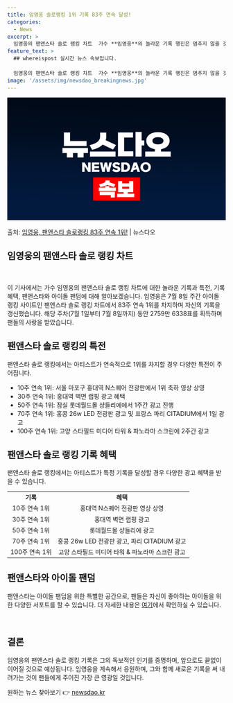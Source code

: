 ```yaml
---
title: 임영웅 솔로랭킹 1위 기록 83주 연속 달성!
categories:
  - News
excerpt: >
  임영웅의 팬앤스타 솔로 랭킹 차트  가수 **임영웅**의 놀라운 기록 행진은 멈추지 않을 것 같습니다. 그는…
feature_text: >
  ## whereispost 실시간 뉴스 속보입니다.

  임영웅의 팬앤스타 솔로 랭킹 차트  가수 **임영웅**의 놀라운 기록 행진은 멈추지 않을 것 같습니다. 그는…
image: '/assets/img/newsdao_breakingnews.jpg'
---
```


![뉴스다오 속보](/assets/img/newsdao_breakingnews.jpg)

<p>출처: <a href="https://newsdao.kr/4687" rel="dofollow">임영웅, 팬앤스타 솔로랭킹 83주 연속 1위!</a> | 뉴스다오</p>

<h2 data-ke-size="size26">임영웅의 팬앤스타 솔로 랭킹 차트</h2>
<p data-ke-size="size16">&nbsp;</p>
이 기사에서는 가수 임영웅의 팬앤스타 솔로 랭킹 차트에 대한 놀라운 기록과 특전, 기록 혜택, 팬앤스타와 아이돌 팬덤에 대해 알아보겠습니다. 임영웅은 7월 8일 주간 아이돌 랭킹 사이트인 팬앤스타 솔로 랭킹 차트에서 83주 연속 1위를 차지하며 자신의 기록을 갱신했습니다. 해당 주차(7월 1일부터 7월 8일까지) 동안 2759만 6338표를 획득하며 팬들의 사랑을 받았습니다.

<h2 data-ke-size="size24">팬앤스타 솔로 랭킹의 특전</h2>
<p data-ke-size="size16">팬앤스타 솔로 랭킹에서는 아티스트가 연속적으로 1위를 차지할 경우 다양한 특전이 주어집니다.</p>
<ul>
	<li>10주 연속 1위: 서울 마포구 홍대역 N스퀘어 전광판에서 1위 축하 영상 상영</li>
	<li>30주 연속 1위: 홍대역 벽면 랩핑 광고 혜택</li>
	<li>50주 연속 1위: 잠실 롯데월드몰 샹들리에에서 1주간 광고 진행</li>
	<li>70주 연속 1위: 홍콩 26w LED 전광판 광고 및 프랑스 파리 CITADIUM에서 1일 광고</li>
	<li>100주 연속 1위: 고양 스타필드 미디어 타워 & 파노라마 스크린에 2주간 광고</li>
</ul>

<h2 data-ke-size="size24">팬앤스타 솔로 랭킹 기록 혜택</h2>
<p data-ke-size="size16">팬앤스타 솔로 랭킹에서는 아티스트가 특정 기록을 달성할 경우 다양한 광고 혜택을 받을 수 있습니다.</p>
<table>
	<tr>
		<td style="text-align: center; height: 17px;"><b>기록</b></td>
		<td style="text-align: center; height: 17px;"><b>혜택</b></td>
	</tr>
	<tr>
		<td style="text-align: center; height: 17px;">10주 연속 1위</td>
		<td style="text-align: center; height: 17px;">홍대역 N스퀘어 전광판 영상 상영</td>
	</tr>
	<tr>
		<td style="text-align: center; height: 17px;">30주 연속 1위</td>
		<td style="text-align: center; height: 17px;">홍대역 벽면 랩핑 광고</td>
	</tr>
	<tr>
		<td style="text-align: center; height: 17px;">50주 연속 1위</td>
		<td style="text-align: center; height: 17px;">롯데월드몰 샹들리에 광고</td>
	</tr>
	<tr>
		<td style="text-align: center; height: 17px;">70주 연속 1위</td>
		<td style="text-align: center; height: 17px;">홍콩 26w LED 전광판 광고, 파리 CITADIUM 광고</td>
	</tr>
	<tr>
		<td style="text-align: center; height: 17px;">100주 연속 1위</td>
		<td style="text-align: center; height: 17px;">고양 스타필드 미디어 타워 & 파노라마 스크린 광고</td>
	</tr>
</table>

<h2 data-ke-size="size24">팬앤스타와 아이돌 팬덤</h2>
<p data-ke-size="size16">팬앤스타는 아이돌 팬덤을 위한 특별한 공간으로, 팬들은 자신이 좋아하는 아이돌을 위한 다양한 서포트를 할 수 있습니다. 더 자세한 내용은 <a href="https://newsdao.kr/4687">여기</a>에서 확인하실 수 있습니다.</p>
<p data-ke-size="size16">&nbsp;</p>

<h2 data-ke-size="size24">결론</h2>
<p data-ke-size="size16">임영웅의 팬앤스타 솔로 랭킹 기록은 그의 독보적인 인기를 증명하며, 앞으로도 끝없이 이어질 것으로 예상됩니다. 임영웅을 계속해서 응원하며, 그와 함께 새로운 기록을 써 내려가는 것이 팬들에게 주어진 가장 큰 영광일 것입니다.</p>
 

원하는 뉴스 찾아보기 👉 <a href="https://newsdao.kr" rel="dofollow">newsdao.kr</a>



